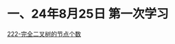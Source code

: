 # 一、24年8月25日 第一次学习
[222-完全二叉树的节点个数](https://leetcode.cn/problems/count-complete-tree-nodes/description/)

